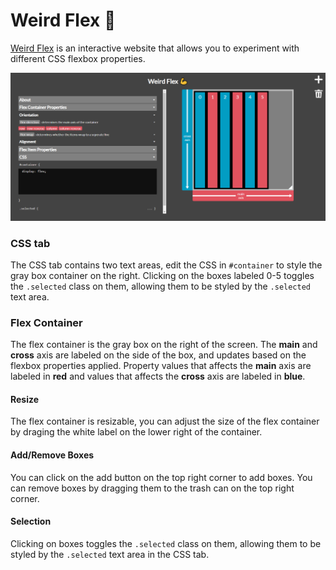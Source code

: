 # Weird Flex :muscle:
[Weird Flex](https://spectralharp.github.io/weird-flex/) is an interactive website that allows you to experiment with different CSS flexbox properties.

![Weird Flex Screenshot](/image/screenshot.png)

### CSS tab
The CSS tab contains two text areas, edit the CSS in `#container` to style the gray box container on the right. Clicking on the boxes labeled 0-5 toggles the `.selected` class on them, allowing them to be styled by the `.selected` text area.

### Flex Container
The flex container is the gray box on the right of the screen. The **main** and **cross** axis are labeled on the side of the box, and updates based on the flexbox properties applied. Property values that affects the **main** axis are labeled in **red** and values that affects the **cross** axis are labeled in **blue**.
          
#### Resize
The flex container is resizable, you can adjust the size of the flex container by draging the white label on the lower right of the container.

#### Add/Remove Boxes
You can click on the add button on the top right corner to add boxes. You can remove boxes by dragging them to the trash can on the top right corner.
          
#### Selection
Clicking on boxes toggles the `.selected` class on them, allowing them to be styled by the `.selected` text area in the CSS tab.
